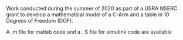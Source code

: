Work conducted  during the summer of 2020 as part of a USRA NSERC grant to develop a mathematical model of a C-Arm and a table in 10 Degrees of Freedom (DOF).

A .m file for matlab code
and
a . S file for simulink code are available
